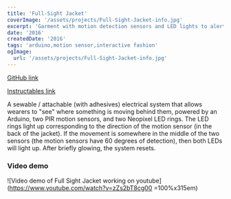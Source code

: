 ```yaml
---
title: 'Full-Sight Jacket'
coverImage: '/assets/projects/Full-Sight-Jacket-info.jpg'
excerpt: 'Garment with motion detection sensors and LED lights to alert you to objects that pass in your vicinity from behind.'
date: '2016'
createdDate: '2016'
tags: 'arduino,motion sensor,interactive fashion'
ogImage:
  url: '/assets/projects/Full-Sight-Jacket-info.jpg'
---
```


<a href="https://github.com/jddunn/full-sight-jacket" style="text-align: center" target="_blank">GitHub link</a>

<a href="http://www.instructables.com/id/Full-Sight-Jacket/" style="text-align: center" target="_blank">Instructables link</a> 

A sewable / attachable (with adhesives) electrical system that allows wearers to "see" where something is moving behind them, powered by an Arduino, two PIR motion sensors, and two Neopixel LED rings. The LED rings light up corresponding to the direction of the motion sensor (in the back of the jacket). If the movement is somewhere in the middle of the two sensors (the motion sensors have 60 degrees of detection), then both LEDs will light up. After briefly glowing, the system resets.

### Video demo

![Video demo of Full Sight Jacket working on youtube](https://www.youtube.com/watch?v=zZs2bT8cg00 =100%x315em)